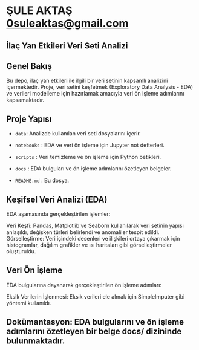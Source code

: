 # ŞULE AKTAŞ 0suleaktas@gmail.com

## İlaç Yan Etkileri Veri Seti Analizi

## Genel Bakış
Bu depo, ilaç yan etkileri ile ilgili bir veri setinin kapsamlı analizini içermektedir. Proje, veri setini keşfetmek (Exploratory Data Analysis - EDA) ve verileri modelleme için hazırlamak amacıyla veri ön işleme adımlarını kapsamaktadır.

## Proje Yapısı

- `data`: Analizde kullanılan veri seti dosyalarını içerir.

- `notebooks` : EDA ve veri ön işleme için Jupyter not defterleri.
- `scripts` : Veri temizleme ve ön işleme için Python betikleri.
- `docs` : EDA bulguları ve ön işleme adımlarını özetleyen belgeler.
- `README.md` : Bu dosya.

## Keşifsel Veri Analizi (EDA)
EDA aşamasında gerçekleştirilen işlemler:

Veri Keşfi: Pandas, Matplotlib ve Seaborn kullanılarak veri setinin yapısı anlaşıldı, değişken türleri belirlendi ve anomaliler tespit edildi.
Görselleştirme: Veri içindeki desenleri ve ilişkileri ortaya çıkarmak için histogramlar, dağılım grafikler ve ısı haritaları gibi görselleştirmeler oluşturuldu.

## Veri Ön İşleme
EDA bulgularına dayanarak gerçekleştirilen ön işleme adımları:

Eksik Verilerin İşlenmesi: Eksik verileri ele almak için SimpleImputer gibi yöntemi kullanıldı.

## Dokümantasyon: EDA bulgularını ve ön işleme adımlarını özetleyen bir belge docs/ dizininde bulunmaktadır.
